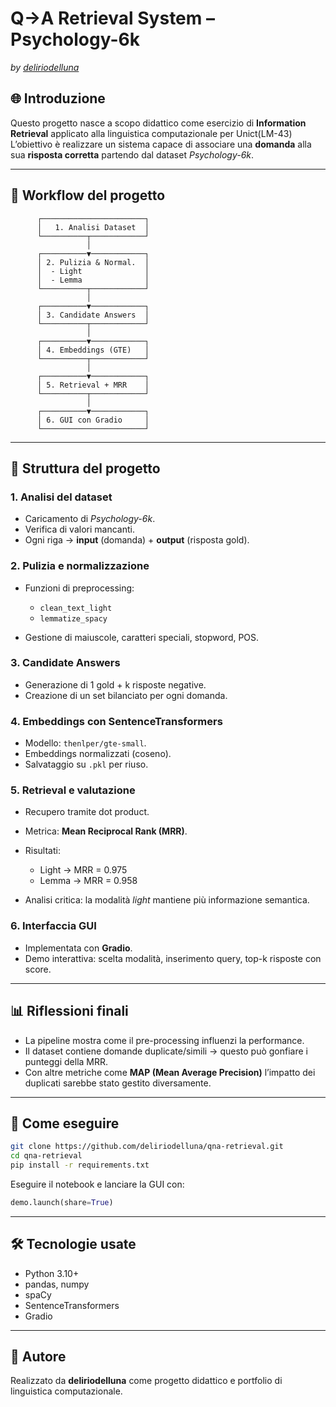 
# Q→A Retrieval System – Psychology-6k

*by [deliriodelluna](https://github.com/deliriodelluna)*

## 🌐 Introduzione

Questo progetto nasce a scopo didattico come esercizio di **Information Retrieval** applicato alla linguistica computazionale per Unict(LM-43)
L’obiettivo è realizzare un sistema capace di associare una **domanda** alla sua **risposta corretta** partendo dal dataset *Psychology-6k*.

---

## 🔄 Workflow del progetto

```text
      ┌───────────────────────┐
      │   1. Analisi Dataset  │
      └──────────┬────────────┘
                 │
      ┌──────────▼────────────┐
      │ 2. Pulizia & Normal.  │
      │  - Light              │
      │  - Lemma              │
      └──────────┬────────────┘
                 │
      ┌──────────▼────────────┐
      │ 3. Candidate Answers  │
      └──────────┬────────────┘
                 │
      ┌──────────▼────────────┐
      │ 4. Embeddings (GTE)   │
      └──────────┬────────────┘
                 │
      ┌──────────▼────────────┐
      │ 5. Retrieval + MRR    │
      └──────────┬────────────┘
                 │
      ┌──────────▼────────────┐
      │ 6. GUI con Gradio     │
      └───────────────────────┘
```

---

## 📂 Struttura del progetto

### 1. Analisi del dataset

* Caricamento di *Psychology-6k*.
* Verifica di valori mancanti.
* Ogni riga → **input** (domanda) + **output** (risposta gold).

### 2. Pulizia e normalizzazione

* Funzioni di preprocessing:

  * `clean_text_light`
  * `lemmatize_spacy`
* Gestione di maiuscole, caratteri speciali, stopword, POS.

### 3. Candidate Answers

* Generazione di 1 gold + k risposte negative.
* Creazione di un set bilanciato per ogni domanda.

### 4. Embeddings con SentenceTransformers

* Modello: `thenlper/gte-small`.
* Embeddings normalizzati (coseno).
* Salvataggio su `.pkl` per riuso.

### 5. Retrieval e valutazione

* Recupero tramite dot product.
* Metrica: **Mean Reciprocal Rank (MRR)**.
* Risultati:

  * Light → MRR = 0.975
  * Lemma → MRR = 0.958
* Analisi critica: la modalità *light* mantiene più informazione semantica.

### 6. Interfaccia GUI

* Implementata con **Gradio**.
* Demo interattiva: scelta modalità, inserimento query, top-k risposte con score.

---

## 📊 Riflessioni finali

* La pipeline mostra come il pre-processing influenzi la performance.
* Il dataset contiene domande duplicate/simili → questo può gonfiare i punteggi della MRR.
* Con altre metriche come **MAP (Mean Average Precision)** l’impatto dei duplicati sarebbe stato gestito diversamente.

---

## 🚀 Come eseguire

```bash
git clone https://github.com/deliriodelluna/qna-retrieval.git
cd qna-retrieval
pip install -r requirements.txt
```

Eseguire il notebook e lanciare la GUI con:

```python
demo.launch(share=True)
```

---

## 🛠️ Tecnologie usate

* Python 3.10+
* pandas, numpy
* spaCy
* SentenceTransformers
* Gradio

---

## 📖 Autore

Realizzato da **deliriodelluna**  come progetto didattico e portfolio di linguistica computazionale.


